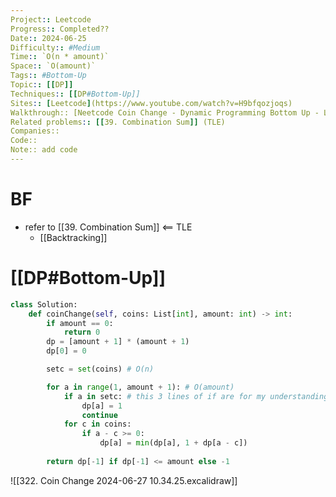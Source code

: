 ```yaml
---
Project:: Leetcode
Progress:: Completed??
Date:: 2024-06-25
Difficulty:: #Medium 
Time:: `O(n * amount)`
Space:: `O(amount)`
Tags:: #Bottom-Up 
Topic:: [[DP]]
Techniques:: [[DP#Bottom-Up]]
Sites:: [Leetcode](https://www.youtube.com/watch?v=H9bfqozjoqs)
Walkthrough:: [Neetcode Coin Change - Dynamic Programming Bottom Up - Leetcode 322 - YouTube](https://www.youtube.com/watch?v=H9bfqozjoqs)
Related problems:: [[39. Combination Sum]] (TLE)
Companies:: 
Code:: 
Note:: add code
---
```


# BF
- refer to [[39. Combination Sum]] <== TLE
	- [[Backtracking]]


# [[DP#Bottom-Up]]
```python hl:11-13
class Solution:
    def coinChange(self, coins: List[int], amount: int) -> int:
        if amount == 0:
            return 0
        dp = [amount + 1] * (amount + 1)
        dp[0] = 0

        setc = set(coins) # O(n)

        for a in range(1, amount + 1): # O(amount)
            if a in setc: # this 3 lines of if are for my understanding (relate to excalidraw, actually no need)
                dp[a] = 1
                continue
			for c in coins:
				if a - c >= 0:
					dp[a] = min(dp[a], 1 + dp[a - c])
	
        return dp[-1] if dp[-1] <= amount else -1
```


![[322. Coin Change 2024-06-27 10.34.25.excalidraw]]